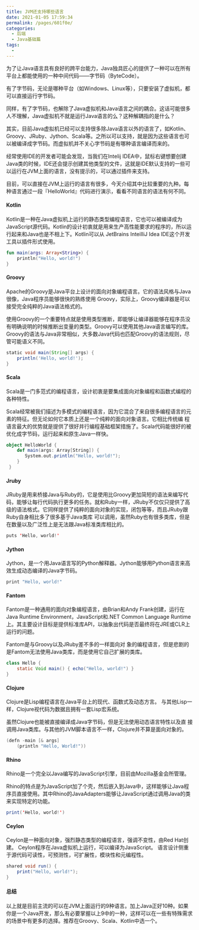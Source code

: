 ```yaml
---
title: JVM还支持哪些语言
date: 2021-01-05 17:59:34
permalink: /pages/601f0e/
categories:
  - 后端
  - Java基础篇
tags:
  - 
---
```


为了让Java语言具有良好的跨平台能力，Java独具匠心的提供了一种可以在所有平台上都能使用的一种中间代码——字节码（ByteCode）。

有了字节码，无论是哪种平台（如Windows、Linux等），只要安装了虚拟机，都可以直接运行字节码。

同样，有了字节码，也解除了Java虚拟机和Java语言之间的耦合。这话可能很多人不理解，Java虚拟机不就是运行Java语言的么？这种解耦指的是什么？

其实，目前Java虚拟机已经可以支持很多除Java语言以外的语言了，如Kotlin、Groovy、JRuby、Jython、Scala等。之所以可以支持，就是因为这些语言也可以被编译成字节码。而虚拟机并不关心字节码是有哪种语言编译而来的。

经常使用IDE的开发者可能会发现，当我们在Intelij IDEA中，鼠标右键想要创建Java类的时候，IDE还会提示创建其他类型的文件，这就是IDE默认支持的一些可以运行在JVM上面的语言，没有提示的，可以通过插件来支持。

目前，可以直接在JVM上运行的语言有很多，今天介绍其中比较重要的九种。每种语言通过一段『HelloWorld』代码进行演示，看看不同语言的语法有何不同。

#### Kotlin 

Kotlin是一种在Java虚拟机上运行的静态类型编程语言，它也可以被编译成为JavaScript源代码。Kotlin的设计初衷就是用来生产高性能要求的程序的，所以运行起来和Java也是不相上下。Kotlin可以从 JetBrains InteilliJ Idea IDE这个开发工具以插件形式使用。

    
```kotlin
fun main(args: Array<String>) {
    println("Hello, world!")
}
```

#### Groovy

Apache的Groovy是Java平台上设计的面向对象编程语言。它的语法风格与Java很像，Java程序员能够很快的熟练使用 Groovy，实际上，Groovy编译器是可以接受完全纯粹的Java语法格式的。

使用Groovy的一个重要特点就是使用类型推断，即能够让编译器能够在程序员没有明确说明的时候推断出变量的类型。Groovy可以使用其他Java语言编写的库。Groovy的语法与Java非常相似，大多数Java代码也匹配Groovy的语法规则，尽管可能语义不同。

```Groovy
static void main(String[] args) {
    println('Hello, world!');
}
```
#### Scala

Scala是一门多范式的编程语言，设计初衷是要集成面向对象编程和函数式编程的各种特性。

Scala经常被我们描述为多模式的编程语言，因为它混合了来自很多编程语言的元素的特征。但无论如何它本质上还是一个纯粹的面向对象语言。它相比传统编 程语言最大的优势就是提供了很好并行编程基础框架措施了。Scala代码能很好的被优化成字节码，运行起来和原生Java一样快。

```scala
object HelloWorld {
    def main(args: Array[String]) {
       System.out.println("Hello, world!");
    }
 }
```

#### Jruby

JRuby是用来桥接Java与Ruby的，它是使用比Groovy更加简短的语法来编写代码，能够让每行代码执行更多的任务。就和Ruby一样，JRuby不仅仅只提供了高级的语法格式。它同样提供了纯粹的面向对象的实现，闭包等等，而且JRuby跟Ruby自身相比多了很多基于Java类库 可以调用，虽然Ruby也有很多类库，但是在数量以及广泛性上是无法跟Java标准类库相比的。

```java
puts 'Hello, world!'
```
#### Jython


Jython，是一个用Java语言写的Python解释器。Jython能够用Python语言来高效生成动态编译的Java字节码。

```java
print "Hello, world!"
```

#### Fantom
    
Fantom是一种通用的面向对象编程语言，由Brian和Andy Frank创建，运行在Java Runtime Environment，JavaScript和.NET Common Language Runtime上。其主要设计目标是提供标准库API，以抽象出代码是否最终将在JRE或CLR上运行的问题。

Fantom是与Groovy以及JRuby差不多的一样面向对 象的编程语言，但是悲剧的是Fantom无法使用Java类库，而是使用它自己扩展的类库。

```java
class Hello {
    static Void main() { echo("Hello, world!") }
}
```
#### Clojure
    
Clojure是Lisp编程语言在Java平台上的现代、函数式及动态方言。 与其他Lisp一样，Clojure视代码为数据且拥有一套Lisp宏系统。

虽然Clojure也能被直接编译成Java字节码，但是无法使用动态语言特性以及直 接调用Java类库。与其他的JVM脚本语言不一样，Clojure并不算是面向对象的。

```java
(defn -main [& args]
    (println "Hello, World!"))
```

#### Rhino

Rhino是一个完全以Java编写的JavaScript引擎，目前由Mozilla基金会所管理。

Rhino的特点是为JavaScript加了个壳，然后嵌入到Java中，这样能够让Java程序员直接使用。其中Rhino的JavaAdapters能够让JavaScript通过调用Java的类来实现特定的功能。

```java
print('Hello, world!')
```

#### Ceylon

Ceylon是一种面向对象，强烈静态类型的编程语言，强调不变性，由Red Hat创建。 Ceylon程序在Java虚拟机上运行，​​可以编译为JavaScript。 语言设计侧重于源代码可读性，可预测性，可扩展性，模块性和元编程性。

```java
shared void run() {
    print("Hello, world!");
}
```


#### 总结

以上就是目前主流的可以在JVM上面运行的9种语言。加上Java正好10种。如果你是一个Java开发，那么有必要掌握以上9中的一种，这样可以在一些有特殊需求的场景中有更多的选择。推荐在Groovy、Scala、Kotlin中选一个。